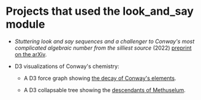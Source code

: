 # Projects that used the look_and_say module

- *Stuttering look and say sequences and a challenger to Conway's most complicated algebraic number from the silliest source* (2022) [preprint on the arXiv](https://arxiv.org/abs/2206.11991).

- D3 visualizations of Conway's chemistry:

    - A D3 force graph showing [the decay of Conway's elements](https://observablehq.com/@jonnycomes/the-decay-of-conways-look-and-say-elements).

    - A D3 collapsable tree showing the [descendants of Methuselum](https://observablehq.com/@jonnycomes/descendants-of-methuselum).

